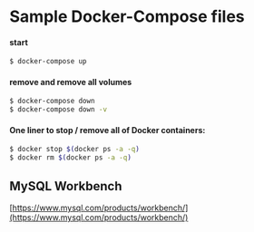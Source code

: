 # Sample Docker-Compose files

#### start

```zsh
$ docker-compose up
```

#### remove and remove all volumes

```zsh
$ docker-compose down
$ docker-compose down -v
```

#### One liner to stop / remove all of Docker containers:
```zsh
$ docker stop $(docker ps -a -q)
$ docker rm $(docker ps -a -q)
```

## MySQL Workbench
[https://www.mysql.com/products/workbench/](https://www.mysql.com/products/workbench/)